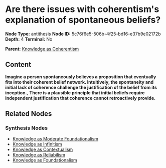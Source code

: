 # Are there issues with coherentism's explanation of spontaneous beliefs?

**Node Type:** antithesis
**Node ID:** 5c76f6e5-506b-4f25-bd16-e37b9e02172b
**Depth:** 4
**Terminal:** No

**Parent:** [Knowledge as Coherentism](knowledge-as-coherentism-synthesis-461343d0-f2db-4863-8551-2cd4fb79f3be.md)

## Content

**Imagine a person spontaneously believes a proposition that eventually fits into their coherent belief network. Intuitively, the spontaneity and initial lack of coherence challenge the justification of the belief from its inception.**, **There is a plausible principle that initial beliefs require independent justification that coherence cannot retroactively provide.**

## Related Nodes

### Synthesis Nodes

- [Knowledge as Moderate Foundationalism](knowledge-as-moderate-foundationalism-synthesis-4a228d50-b951-4e83-938a-5d96d1260aa1.md)
- [Knowledge as Infinitism](knowledge-as-infinitism-synthesis-54189b6f-db76-404f-be1a-f74caeed98d5.md)
- [Knowledge as Contextualism](knowledge-as-contextualism-synthesis-ecc4b940-9d58-4317-bd7a-3364556b07f1.md)
- [Knowledge as Reliabilism](knowledge-as-reliabilism-synthesis-dd1675bf-644d-49dd-b48f-75313d7b6946.md)
- [Knowledge as Foundationalism](knowledge-as-foundationalism-synthesis-7fa4b76f-a576-42fe-a14c-08a420e1ece2.md)
